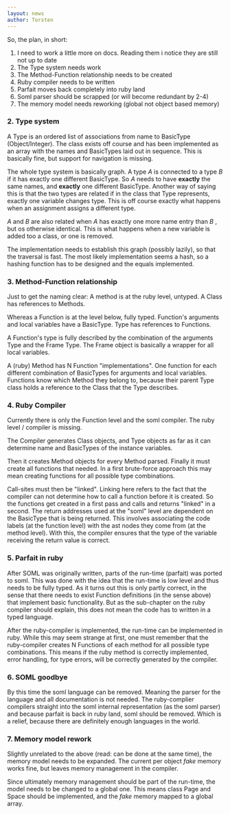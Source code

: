 ```yaml
---
layout: news
author: Torsten
---
```


So, the plan, in short:

1. I need to work a little more on docs. Reading them i notice they are still not up to date
2. The Type system needs work
3. The Method-Function relationship needs to be created
4. Ruby compiler needs to be written
5. Parfait moves back completely into ruby land
6. Soml parser should be scrapped (or will become redundant by 2-4)
7. The memory model needs reworking (global not object based memory)

### 2. Type system

A Type is an ordered list of associations from name to BasicType (Object/Integer). The class exists
off course and has been implemented as an array with the names and BasicTypes laid out in sequence.
This is basically fine, but support for navigation is missing.

The whole type system is basically graph. A type *A* is connected to a type *B* if it has exactly
one different BasicType. So *A* needs to have **exactly** the same names, and **exactly** one
different BasicType. Another way of saying this is that the two types are related if in the class
that Type represents, exactly one variable changes type. This is off course exactly what happens
when an assignment assigns a different type.

*A* and *B* are also related when *A* has exactly one more name entry than *B* , but os otherwise
identical. This is what happens when a new variable is added too a class, or one is removed.

The implementation needs to establish this graph (possibly lazily), so that the traversal is fast.
The most likely implementation seems a hash, so a hashing function has to be designed and the equals
implemented.

### 3. Method-Function relationship

Just to get the naming clear: A method is at the ruby level, untyped. A Class has references to
Methods.

Whereas a Function is at the level below, fully typed.
Function's arguments and local variables have a BasicType.
Type has references to Functions.

A Function's type is fully described by the combination of the arguments Type and the Frame Type.
The Frame object is basically a wrapper for all local variables.

A (ruby) Method has N Function "implementations". One function for each different combination of
BasicTypes for arguments and local variables. Functions know which Method they belong to, because
their parent Type class holds a reference to the Class that the Type describes.

### 4. Ruby Compiler

Currently there is only the Function level and the soml compiler. The ruby level / compiler is
missing.

The Compiler generates Class objects, and Type objects as far as it can determine name and
BasicTypes of the instance variables.

Then it creates Method objects for every Method parsed. Finally it must create all functions that
needed. In a first brute-force approach this may mean creating functions for all possible
type combinations.

Call-sites must then be "linked". Linking here refers to the fact that the compiler can not
determine how to call a function before it is created. So the functions get created in a first pass
and calls and returns "linked" in a second. The return addresses used at the "soml" level are
dependent on the BasicType that is being returned. This involves associating the code labels (at
the function level) with the ast nodes they come from (at the method level). With this, the compiler
ensures that the type of the variable receiving the return value is correct.

### 5. Parfait in ruby

After SOML was originally written, parts of the run-time (parfait) was ported to soml. This was done with the
idea that the run-time is low level and thus needs to be fully typed. As it turns out this is only
partly correct, in the sense that there needs to exist Function definitions (in the sense above)
that implement basic functionality. But as the sub-chapter on the ruby compiler should explain,
this does not mean the code has to written in a typed language.

After the ruby-compiler is implemented, the run-time can be implemented in ruby. While this may seem
strange at first, one must remember that the ruby-compiler creates N Functions of each method for
all possible type combinations. This means if the ruby method is correctly implemented, error
handling, for type errors, will be correctly generated by the compiler.

### 6. SOML goodbye

By this time the soml language can be removed. Meaning the parser for the language and all
documentation is not needed. The ruby-complier compilers straight into the soml internal
representation (as the soml parser) and because parfait is back in ruby land, soml should be
removed. Which is a relief, because there are definitely enough languages in the world.


### 7. Memory model rework

Slightly unrelated to the above (read: can be done at the same time), the memory model needs to be
expanded. The current per object *fake* memory works fine, but leaves memory management in
the compiler.

Since ultimately memory management should be part of the run-time, the model needs to be changed
to a global one. This means class Page and Space should be implemented, and the *fake* memory
mapped to a global array.
